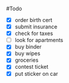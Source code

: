 #Todo 

- [x] order birth cert
- [x] submit insurance
- [x] check for taxes
- [ ] look for apartments
- [x] buy binder
- [x] buy wipes
- [x] groceries
- [x] contest ticket
- [x] put sticker on car